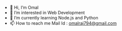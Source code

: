- 👋 Hi, I’m Omal
- 👀 I’m interested in Web Development 
- 🌱 I’m currently learning Node.js and Python
- 📫 How to reach me Mail Id : omalraj794@gmail.com

<!---
omalraj008/omalraj008 is a ✨ special ✨ repository because its `README.md` (this file) appears on your GitHub profile.
You can click the Preview link to take a look at your changes.
--->
